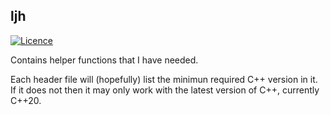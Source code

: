 ## ljh
[![Licence](https://img.shields.io/badge/license-boost-4480cc.png)](http://www.boost.org/LICENSE_1_0.txt)

Contains helper functions that I have needed.

Each header file will (hopefully) list the minimun required C++ version in it.
If it does not then it may only work with the latest version of C++, currently C++20.
